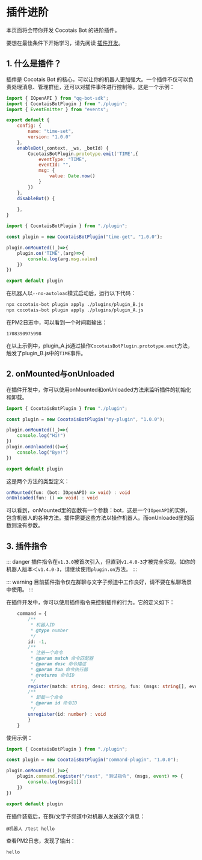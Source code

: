 # 插件进阶

本页面将会带你开发 Cocotais Bot 的进阶插件。

要想在最佳条件下开始学习，请先阅读 [插件开发](./plugins)。

## 1. 什么是插件？

插件是 Cocotais Bot 的核心，可以让你的机器人更加强大。一个插件不仅可以负责处理消息、管理群组，还可以对插件事件进行控制等。这是一个示例：

```js plugin_A.js
import { IOpenAPI } from "qq-bot-sdk";
import { CocotaisBotPlugin } from "./plugin";
import { EventEmitter } from "events";

export default {
    config: {
        name: "time-set",
        version: "1.0.0"
    },
    enableBot(_context, _ws, _botId) {
        CocotaisBotPlugin.prototype.emit('TIME',{
            eventType: "TIME",
            eventId: "",
            msg: {
                value: Date.now()
            }
        })
    },
    disableBot() {
        
    },
}
```

```js plugin_B.js
import { CocotaisBotPlugin } from "./plugin";

const plugin = new CocotaisBotPlugin("time-get", "1.0.0");

plugin.onMounted((_)=>{
    plugin.on('TIME',(arg)=>{
        console.log(arg.msg.value)
    })
})

export default plugin
```

在机器人以`--no-autoload`模式启动后，运行以下代码：
```bash
npx cocotais-bot plugin apply ./plugins/plugin_B.js
npx cocotais-bot plugin apply ./plugins/plugin_A.js
```
在PM2日志中，可以看到一个时间戳输出：
```
1708390975998
```

在以上示例中，plugin_A.js通过操作`CocotaisBotPlugin.prototype.emit`方法，触发了plugin_B.js中的`TIME`事件。

## 2. onMounted与onUnloaded

在插件开发中，你可以使用onMounted和onUnloaded方法来监听插件的初始化和卸载。

```js plugin.js
import { CocotaisBotPlugin } from "./plugin";

const plugin = new CocotaisBotPlugin("my-plugin", "1.0.0");

plugin.onMounted((_)=>{
    console.log("Hi!")
})
plugin.onUnloaded(()=>{
    console.log("Bye!")
})

export default plugin
```

这是两个方法的类型定义：

```ts
onMounted(fun: (bot: IOpenAPI) => void) : void
onUnloaded(fun: () => void) : void
```

可以看到，onMounted里的函数有一个参数：bot，这是一个`IOpenAPI`的实例，包含机器人的各种方法。插件需要这些方法以操作机器人。而onUnloaded里的函数则没有参数。

## 3. 插件指令

::: danger
插件指令在`v1.3.0`被首次引入，但直到`v1.4.0-3`才被完全实现。如你的机器人版本＜`v1.4.0-3`，请继续使用`plugin.on`方法。
:::

::: warning
目前插件指令仅在群聊与文字子频道中工作良好，请不要在私聊场景中使用。
:::

在插件开发中，你可以使用插件指令来控制插件的行为。它的定义如下：

```ts
    command = {
        /**
         * 机器人ID
         * @type number
         */
        id: -1,
        /**
         * 注册一个命令
         * @param match 命令匹配器
         * @param desc 命令描述
         * @param fun 命令执行器
         * @returns 命令ID
         */
        register(match: string, desc: string, fun: (msgs: string[], event: WsResponse<any>) => void) : number
        /**
         * 卸载一个命令
         * @param id 命令ID
         */
        unregister(id: number) : void
        }
    }
```

使用示例：
```js command.js
import { CocotaisBotPlugin } from "./plugin";

const plugin = new CocotaisBotPlugin("command-plugin", "1.0.0");

plugin.onMounted((_)=>{
    plugin.command.register("/test", "测试指令", (msgs, event) => {
        console.log(msgs[1])
    })
})

export default plugin
```

在插件装载后，在群/文字子频道中对机器人发送这个消息：
```
@机器人 /test hello
```

查看PM2日志，发现了输出：
```
hello
```